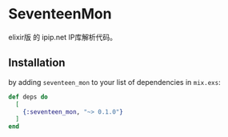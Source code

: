# SeventeenMon 

elixir版 的 ipip.net IP库解析代码。

## Installation

by adding `seventeen_mon` to your list of dependencies in `mix.exs`:

```elixir
def deps do
  [
    {:seventeen_mon, "~> 0.1.0"}
  ]
end
```

